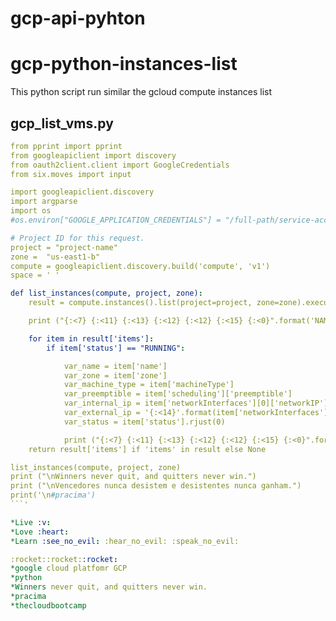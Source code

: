 # gcp-api-pyhton
# gcp-python-instances-list
This python script run similar the gcloud compute instances list

## gcp_list_vms.py
```yml
from pprint import pprint
from googleapiclient import discovery
from oauth2client.client import GoogleCredentials
from six.moves import input

import googleapiclient.discovery
import argparse
import os
#os.environ["GOOGLE_APPLICATION_CREDENTIALS"] = "/full-path/service-account-key-automation.json"

# Project ID for this request.
project = "project-name"
zone =  "us-east1-b"
compute = googleapiclient.discovery.build('compute', 'v1')
space = ' '

def list_instances(compute, project, zone):
    result = compute.instances().list(project=project, zone=zone).execute()

    print ("{:<7} {:<11} {:<13} {:<12} {:<12} {:<15} {:<0}".format('NAME','ZONE','MACHINE_TYPE','PREEMPTIBLE','INTERNAL_IP','EXTERNAL_IP','STATUS'))

    for item in result['items']:
        if item['status'] == "RUNNING":

            var_name = item['name']
            var_zone = item['zone']
            var_machine_type = item['machineType']
            var_preemptible = item['scheduling']['preemptible']
            var_internal_ip = item['networkInterfaces'][0]['networkIP']
            var_external_ip = '{:<14}'.format(item['networkInterfaces'][0]['accessConfigs'][0]['natIP'])
            var_status = item['status'].rjust(0)

            print ("{:<7} {:<11} {:<13} {:<12} {:<12} {:<15} {:<0}".format(var_name, var_zone.rsplit('/', 1)[-1], var_machine_type.rsplit('/', 1)[-1], str(var_preemptible),var_internal_ip, var_external_ip,var_status))
    return result['items'] if 'items' in result else None

list_instances(compute, project, zone)
print ("\nWinners never quit, and quitters never win.")
print ("\nVencedores nunca desistem e desistentes nunca ganham.")
print('\n#pracima')
```'

*Live :v:
*Love :heart:
*Learn :see_no_evil: :hear_no_evil: :speak_no_evil:

:rocket::rocket::rocket:
*google cloud platfomr GCP
*python
*Winners never quit, and quitters never win.
*pracima 
*thecloudbootcamp
